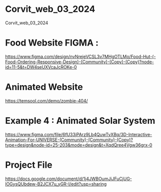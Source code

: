 # Corvit_web_03_2024
 Corvit_web_03_2024

 # Food Website FIGMA :
https://www.figma.com/design/nvNrejeVCSL3v7MHgOTLMo/Food-Hut-(-Food-Ordering-Responsive-Design)-(Community)-(Copy)-(Copy)?node-id=11-5&t=DW4seUXVcaJcROKe-0

# Animated Website 
https://temsool.com/demo/zombie-404/

# Example 4 : Animated Solar System 
https://www.figma.com/file/6fU33jPArz9Lb4QuwTvXBq/3D-Interactive-Animation-For-UNIVERSE-(Community)-(Community)-(Copy)?type=design&node-id=25-203&mode=design&t=XqdQree4Vgw36grx-0

# Project File 
https://docs.google.com/document/d/1j4JWBOumJiJFuCjUG-lOGysQUbdew-B2JCX7u_yGR-I/edit?usp=sharing
